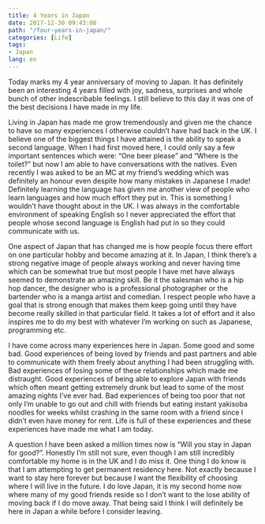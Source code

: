 ```yaml
---
title: 4 Years in Japan
date: 2017-12-30 09:43:08
path: "/four-years-in-japan/"
categories: [Life]
tags:
- Japan
lang: en
---
```


Today marks my 4 year anniversary of moving to Japan. It has definitely been an interesting 4 years filled with joy, sadness, surprises
 and whole bunch of other indescribable feelings. I still believe to this day it was one of the best decisions I have made in my life.

Living in Japan has made me grow tremendously and given me the chance to have so many experiences I otherwise couldn’t have had back in the UK. I believe one of the biggest things I have attained is the ability to speak a second language. When I had first moved here, I could only say a few important sentences which were: “One beer please” and “Where is the toilet?” but now I am able to have conversations with the natives. Even recently I was asked to be an MC at my friend’s wedding which was definitely an honour even despite how many mistakes in Japanese I made! Definitely learning the language has given me another view of people who learn languages and how much effort they put in. This is something I wouldn’t have thought about in the UK. I was always in the comfortable environment of speaking English so I never appreciated the effort that people whose second language is English had put in so they could communicate with us.

One aspect of Japan that has changed me is how people focus there effort on one particular hobby and become amazing at it. In Japan, I think there’s a strong negative image of people always working and never having time which can be somewhat true but most people I have met have always seemed to demonstrate an amazing skill. Be it the salesman who is a hip hop dancer, the designer who is a professional photographer or the bartender who is a manga artist and comedian. I respect people who have a goal that is strong enough that makes them keep going until they have become really skilled in that particular field. It takes a lot of effort and it also inspires me to do my best with whatever I’m working on such as Japanese, programming etc.

I have come across many experiences here in Japan. Some good and some bad. Good experiences of being loved by friends and past partners and able to communicate with them freely about anything I had been struggling with. Bad experiences of losing some of these relationships which made me distraught. Good experiences of being able to explore Japan with friends which often meant getting extremely drunk but lead to some of the most amazing nights I’ve ever had. Bad experiences of being too poor that not only I’m unable to go out  and chill with friends but eating instant yakisoba noodles for weeks whilst crashing in the same room with a friend since I didn’t even have money for rent. Life is full of these experiences and these experiences have made me what I am today.

A question I have been asked a million times now is “Will you stay in Japan for good?”. Honestly I’m still not sure, even though I am still incredibly comfortable my home is in the UK and I do miss it. One thing I do know is that I am attempting to get permanent residency here. Not exactly because I want to stay here forever but because I want the flexibility of choosing where I will live in the future. I do love Japan, it is my second home now where many of my good friends reside so I don’t want to the lose ability of moving back if I do move away. That being said I think I will definitely be here in Japan a while before I consider leaving.